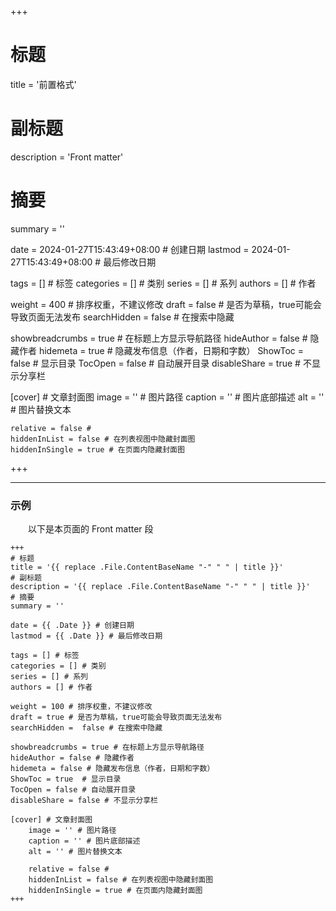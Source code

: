 +++
# 标题
title = '前置格式'
# 副标题
description = 'Front matter'
# 摘要
summary = ''

date = 2024-01-27T15:43:49+08:00 # 创建日期
lastmod = 2024-01-27T15:43:49+08:00 # 最后修改日期

tags = [] # 标签
categories = [] # 类别
series = [] # 系列
authors = [] # 作者

weight = 400 # 排序权重，不建议修改
draft = false # 是否为草稿，true可能会导致页面无法发布
searchHidden =  false # 在搜索中隐藏

showbreadcrumbs = true # 在标题上方显示导航路径
hideAuthor = false # 隐藏作者
hidemeta = true # 隐藏发布信息（作者，日期和字数）
ShowToc = false  # 显示目录
TocOpen = false # 自动展开目录
disableShare = true # 不显示分享栏

[cover] # 文章封面图
    image = '' # 图片路径
    caption = '' # 图片底部描述
    alt = '' # 图片替换文本

    relative = false #
    hiddenInList = false # 在列表视图中隐藏封面图
    hiddenInSingle = true # 在页面内隐藏封面图
+++

----
### 示例

&emsp;&emsp;以下是本页面的 Front matter 段

    +++
    # 标题
    title = '{{ replace .File.ContentBaseName "-" " " | title }}'
    # 副标题
    description = '{{ replace .File.ContentBaseName "-" " " | title }}'
    # 摘要
    summary = ''

    date = {{ .Date }} # 创建日期
    lastmod = {{ .Date }} # 最后修改日期

    tags = [] # 标签
    categories = [] # 类别
    series = [] # 系列
    authors = [] # 作者

    weight = 100 # 排序权重，不建议修改
    draft = true # 是否为草稿，true可能会导致页面无法发布
    searchHidden =  false # 在搜索中隐藏

    showbreadcrumbs = true # 在标题上方显示导航路径
    hideAuthor = false # 隐藏作者
    hidemeta = false # 隐藏发布信息（作者，日期和字数）
    ShowToc = true  # 显示目录
    TocOpen = false # 自动展开目录
    disableShare = false # 不显示分享栏

    [cover] # 文章封面图
        image = '' # 图片路径
        caption = '' # 图片底部描述
        alt = '' # 图片替换文本

        relative = false #
        hiddenInList = false # 在列表视图中隐藏封面图
        hiddenInSingle = true # 在页面内隐藏封面图
    +++